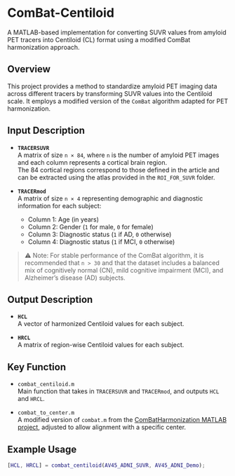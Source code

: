 # ComBat-Centiloid

A MATLAB-based implementation for converting SUVR values from amyloid PET tracers into Centiloid (CL) format using a modified ComBat harmonization approach.

## Overview

This project provides a method to standardize amyloid PET imaging data across different tracers by transforming SUVR values into the Centiloid scale. It employs a modified version of the `ComBat` algorithm adapted for PET harmonization.

## Input Description

- **`TRACERSUVR`**  
  A matrix of size `n × 84`, where `n` is the number of amyloid PET images and each column represents a cortical brain region.  
  The 84 cortical regions correspond to those defined in the article and can be extracted using the atlas provided in the `ROI_FOR_SUVR` folder.

- **`TRACERmod`**  
  A matrix of size `n × 4` representing demographic and diagnostic information for each subject:  
  - Column 1: Age (in years)  
  - Column 2: Gender (`1` for male, `0` for female)  
  - Column 3: Diagnostic status (`1` if AD, `0` otherwise)  
  - Column 4: Diagnostic status (`1` if MCI, `0` otherwise)  

> ⚠️ Note: For stable performance of the ComBat algorithm, it is recommended that `n > 30` and that the dataset includes a balanced mix of cognitively normal (CN), mild cognitive impairment (MCI), and Alzheimer’s disease (AD) subjects.

## Output Description

- **`HCL`**  
  A vector of harmonized Centiloid values for each subject.

- **`HRCL`**  
  A matrix of region-wise Centiloid values for each subject.

## Key Function

- `combat_centiloid.m`  
  Main function that takes in `TRACERSUVR` and `TRACERmod`, and outputs `HCL` and `HRCL`.

- `combat_to_center.m`  
  A modified version of `combat.m` from the [ComBatHarmonization MATLAB project](https://github.com/Jfortin1/ComBatHarmonization/tree/master/Matlab), adjusted to allow alignment with a specific center.

## Example Usage

```matlab
[HCL, HRCL] = combat_centiloid(AV45_ADNI_SUVR, AV45_ADNI_Demo);
